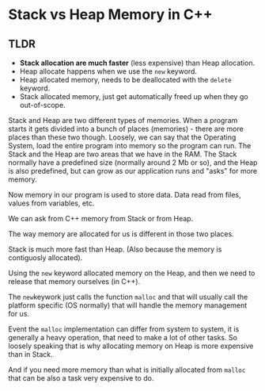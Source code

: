 # Stack vs Heap Memory in C++

## TLDR

* **Stack allocation are much faster** (less expensive) than Heap allocation.
* Heap allocate happens when we use the ```new``` keyword.
* Heap allocated memory, needs to be deallocated with the ```delete``` keyword.
* Stack allocated memory, just get automatically freed up when they go out-of-scope.

Stack and Heap are two different types of memories.
When a program starts it gets divided into a bunch of places (memories) - there are more places than these two though.
Loosely, we can say that the Operating System, load the entire program into memory so the program can run.
The Stack and the Heap are two areas that we have in the RAM.
The Stack normally have a predefined size (normally around 2 Mb or so), and the Heap is also predefined, but can grow as our application runs and "asks" for more memory.

Now memory in our program is used to store data. Data read from files, values from variables, etc.

We can ask from C++ memory from Stack or from Heap.

The way memory are allocated for us is different in those two places.

Stack is much more fast than Heap. (Also because the memory is contiguosly allocated).

Using the ```new``` keyword allocated memory on the Heap, and then we need to release that memory ourselves (in C++).

The ```new```keywork just calls the function ```malloc``` and that will usually call the platform specific (OS normally) that will handle the memory management for us.

Event the ```malloc``` implementation can differ from system to system, it is generally a heavy operation, that need to make a lot of other tasks. So loosely speaking that is why allocating memory on Heap is more expensive than in Stack.

 And if you need more memory than what is initially allocated from ```malloc``` that can be also a task very expensive to do.